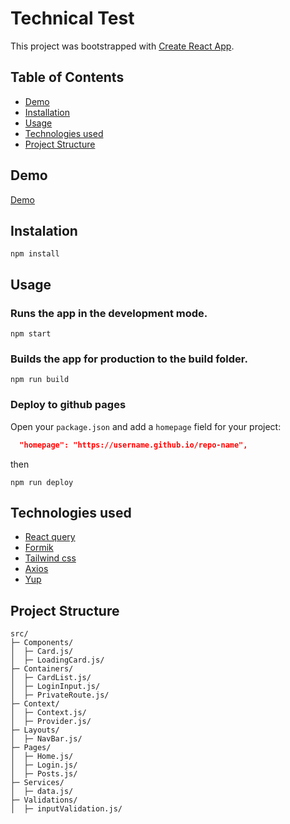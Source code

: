 # Technical Test

This project was bootstrapped with [Create React App](https://github.com/facebook/create-react-app).

## Table of Contents
- [Demo](#demo)
- [Installation](#instalation)
- [Usage](#usage)
- [Technologies used](#technologies-used)
- [Project Structure](#project-structure)
## Demo
[Demo](https://meryemyahya.github.io/Technical-test/)
## Instalation
```
npm install
```
## Usage

### Runs the app in the development mode.
```
npm start
```
### Builds the app for production to the build folder.
```
npm run build
```
### Deploy to github pages

Open your `package.json` and add a `homepage` field for your project:

```json
  "homepage": "https://username.github.io/repo-name",
```
then 
```
npm run deploy
```
## Technologies used
- [React query](https://github.com/TanStack/query)
- [Formik](https://github.com/jaredpalmer/formik)
- [Tailwind css](https://github.com/tailwindlabs/tailwindcss)
- [Axios](https://github.com/axios/axios)
- [Yup](https://github.com/jquense/yup)

## Project Structure
```
src/ 
├─ Components/
│  ├─ Card.js/
│  ├─ LoadingCard.js/
├─ Containers/
│  ├─ CardList.js/
│  ├─ LoginInput.js/
│  ├─ PrivateRoute.js/
├─ Context/
│  ├─ Context.js/
│  ├─ Provider.js/
├─ Layouts/
│  ├─ NavBar.js/
├─ Pages/
│  ├─ Home.js/
│  ├─ Login.js/
│  ├─ Posts.js/
├─ Services/
│  ├─ data.js/
├─ Validations/
│  ├─ inputValidation.js/
```



